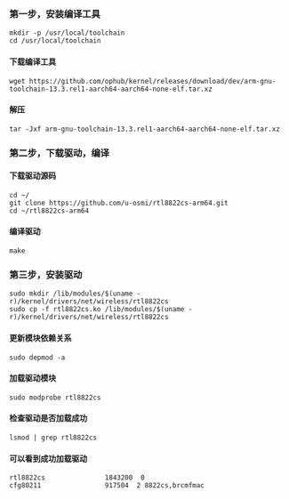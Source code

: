 ### 第一步，安装编译工具
```
mkdir -p /usr/local/toolchain  
cd /usr/local/toolchain
```
#### 下载编译工具
```
wget https://github.com/ophub/kernel/releases/download/dev/arm-gnu-toolchain-13.3.rel1-aarch64-aarch64-none-elf.tar.xz
```
#### 解压
```
tar -Jxf arm-gnu-toolchain-13.3.rel1-aarch64-aarch64-none-elf.tar.xz
```
### 第二步，下载驱动，编译
#### 下载驱动源码
```
cd ~/  
git clone https://github.com/u-osmi/rtl8822cs-arm64.git  
cd ~/rtl8822cs-arm64
```
#### 编译驱动
```
make
```

### 第三步，安装驱动
```
sudo mkdir /lib/modules/$(uname -r)/kernel/drivers/net/wireless/rtl8822cs  
sudo cp -f rtl8822cs.ko /lib/modules/$(uname -r)/kernel/drivers/net/wireless/rtl8822cs
```
#### 更新模块依赖关系
```
sudo depmod -a
```
#### 加载驱动模块
```
sudo modprobe rtl8822cs
```
#### 检查驱动是否加载成功
```
lsmod | grep rtl8822cs
```
#### 可以看到成功加载驱动  
```
rtl8822cs               1843200  0  
cfg80211                917504  2 8822cs,brcmfmac
```
